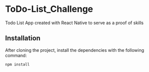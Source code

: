# ToDo-List_Challenge
Todo List App created with React Native to serve as a proof of skills

## Installation
After cloning the project, install the dependencies with the following command: 
```bash
npm install 
```
